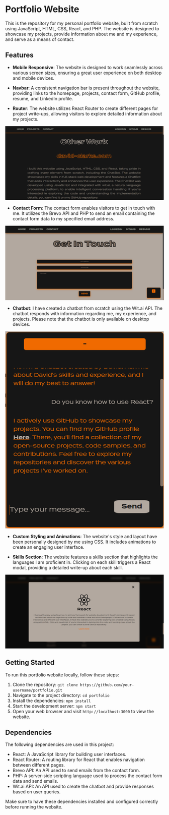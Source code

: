 # Portfolio Website

This is the repository for my personal portfolio website, built from scratch using JavaScript, HTML, CSS, React, and PHP. The website is designed to showcase my projects, provide information about me and my experience, and serve as a means of contact.

## Features

- **Mobile Responsive**: The website is designed to work seamlessly across various screen sizes, ensuring a great user experience on both desktop and mobile devices.

- **Navbar**: A consistent navigation bar is present throughout the website, providing links to the homepage, projects, contact form, GitHub profile, resume, and LinkedIn profile.

- **Router**: The website utilizes React Router to create different pages for project write-ups, allowing visitors to explore detailed information about my projects.

![Router](src/assets/router.PNG)

- **Contact Form**: The contact form enables visitors to get in touch with me. It utilizes the Brevo API and PHP to send an email containing the contact form data to my specified email address.

![Contact Form](src/assets/contact-form.PNG)

- **Chatbot**: I have created a chatbot from scratch using the Wit.ai API. The chatbot responds with information regarding me, my experience, and projects. Please note that the chatbot is only available on desktop devices.

![Chatbot](src/assets/chatbot.PNG)

- **Custom Styling and Animations**: The website's style and layout have been personally designed by me using CSS. It includes animations to create an engaging user interface.

- **Skills Section**: The website features a skills section that highlights the languages I am proficient in. Clicking on each skill triggers a React modal, providing a detailed write-up about each skill.

![Skills Section](src/assets/skills.PNG)

## Getting Started

To run this portfolio website locally, follow these steps:

1. Clone the repository: `git clone https://github.com/your-username/portfolio.git`
2. Navigate to the project directory: `cd portfolio`
3. Install the dependencies: `npm install`
4. Start the development server: `npm start`
5. Open your web browser and visit `http://localhost:3000` to view the website.

## Dependencies

The following dependencies are used in this project:

- React: A JavaScript library for building user interfaces.
- React Router: A routing library for React that enables navigation between different pages.
- Brevo API: An API used to send emails from the contact form.
- PHP: A server-side scripting language used to process the contact form data and send emails.
- Wit.ai API: An API used to create the chatbot and provide responses based on user queries.

Make sure to have these dependencies installed and configured correctly before running the website.